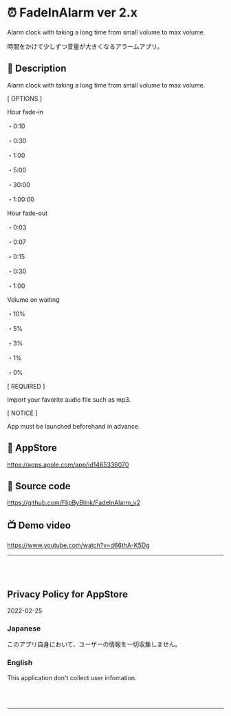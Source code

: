 # ⏰ FadeInAlarm ver 2.x


Alarm clock with taking a long time from small volume to max volume.


時間をかけて少しずつ音量が大きくなるアラームアプリ。


## 📄 Description

Alarm clock with taking a long time from small volume to max volume.

[ OPTIONS ]

Hour fade-in

・0:10

・0:30

・1:00

・5:00

・30:00

・1:00:00

Hour fade-out

・0:03

・0:07

・0:15

・0:30

・1:00

Volume on waiting

・10%

・5%

・3%

・1%

・0%

[ REQUIRED ]

Import your favorite audio file such as mp3.

[ NOTICE ]

App must be launched beforehand in advance.


## 🔗 AppStore
https://apps.apple.com/app/id1465336070


## 🔗 Source code
https://github.com/FlipByBlink/FadeInAlarm_v2


## 📺 Demo video
https://www.youtube.com/watch?v=d66thA-K5Dg




------

<br>

<br>


## Privacy Policy for AppStore
2022-02-25


### Japanese
このアプリ自身において、ユーザーの情報を一切収集しません。

### English
This application don't collect user infomation.


<br>

<br>

------
